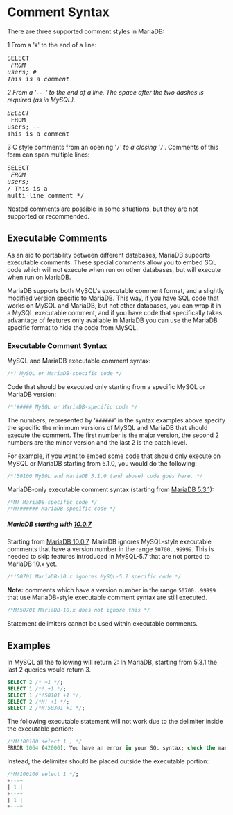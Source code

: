 # Comment Syntax

There are three supported comment styles in MariaDB:

1 From a '<code class="fixed" style="white-space:pre-wrap">#</code>' to the end of a line:<pre class="fixed"><span class="k">SELECT</span> <span class="o">*</span> <span class="k">FROM</span> <span class="n">users</span><span class="p">;</span> <span class="c1"># This is a comment</span>
</pre>
2 From a '<code class="fixed" style="white-space:pre-wrap">-- </code>' to the end of a line. The space after the two dashes is required (as in MySQL).<pre class="fixed"><span class="k">SELECT</span> <span class="o">*</span> <span class="k">FROM</span> <span class="n">users</span><span class="p">;</span> <span class="c1">-- This is a comment</span>
</pre>
3 C style comments from an opening '<code class="fixed" style="white-space:pre-wrap">/*</code>' to a closing '<code class="fixed" style="white-space:pre-wrap">*/</code>'. Comments of this form can span multiple lines:<pre class="fixed"><span class="k">SELECT</span> <span class="o">*</span> <span class="k">FROM</span> <span class="n">users</span><span class="p">;</span> <span class="cm">/* This is a</span>
<span class="cm">multi-line</span>
<span class="cm">comment */</span>
</pre>

Nested comments are possible in some situations, but they are not supported or
recommended.

## Executable Comments

As an aid to portability between different databases, MariaDB supports
executable comments. These special comments allow you to embed SQL code which
will not execute when run on other databases, but will execute when run on
MariaDB.

MariaDB supports both MySQL's executable comment format, and a slightly
modified version specific to MariaDB. This way, if you have SQL code that works
on MySQL and MariaDB, but not other databases, you can wrap it in a MySQL
executable comment, and if you have code that specifically takes advantage of
features only available in MariaDB you can use the MariaDB specific format to
hide the code from MySQL.

### Executable Comment Syntax

MySQL and MariaDB executable comment syntax:

```sql
/*! MySQL or MariaDB-specific code */
```

Code that should be executed only starting from a specific MySQL or MariaDB version:

```sql
/*!##### MySQL or MariaDB-specific code */
```

The numbers, represented by '<code class="fixed" style="white-space:pre-wrap">######</code>' in the syntax examples
above specify the specific the minimum versions of MySQL and MariaDB that should execute the comment. The first number is the major version, the second 2 numbers are the minor version and the last 2 is the patch level.

For example, if you want to embed some code that should only execute on MySQL or MariaDB starting from 5.1.0, you would do the following:

```sql
/*!50100 MySQL and MariaDB 5.1.0 (and above) code goes here. */
```

MariaDB-only executable comment syntax (starting from [MariaDB 5.3.1](/kb/en/mariadb-531-release-notes/)):

```sql
/*M! MariaDB-specific code */
/*M!###### MariaDB-specific code */
```

##### MariaDB starting with [10.0.7](/kb/en/mariadb-1007-release-notes/)

Starting from [MariaDB 10.0.7](/kb/en/mariadb-1007-release-notes/), MariaDB ignores MySQL-style executable comments
that have a version number in the range `50700..99999`. This is needed to
skip features introduced in MySQL-5.7 that are not ported to MariaDB 10.x
yet.

```sql
/*!50701 MariaDB-10.x ignores MySQL-5.7 specific code */
```

<strong>Note:</strong> comments which have a version number in the range `50700..99999` that use
MariaDB-style executable comment syntax are still executed.

```sql
/*M!50701 MariaDB-10.x does not ignore this */
```

Statement delimiters cannot be used within executable comments.

## Examples

In MySQL all the following will return 2:
In MariaDB, starting from 5.3.1 the last 2 queries would return 3.

```sql
SELECT 2 /* +1 */;
SELECT 1 /*! +1 */;
SELECT 1 /*!50101 +1 */;
SELECT 2 /*M! +1 */;
SELECT 2 /*M!50301 +1 */;
```

The following executable statement will not work due to the delimiter inside the executable portion:

```sql
/*M!100100 select 1 ; */
ERROR 1064 (42000): You have an error in your SQL syntax; check the manual that corresponds to your MariaDB server version for the right syntax to use near '' at line 1
```

Instead, the delimiter should be placed outside the executable portion:

```sql
/*M!100100 select 1 */;
+---+
| 1 |
+---+
| 1 |
+---+
```